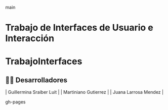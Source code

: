 main

# Trabajo de Interfaces de Usuario e Interacción
# TrabajoInterfaces
## 👨‍💻 Desarrolladores
| Guillermina Sraiber Luit |
| Martiniano Gutierrez |
| Juana Larrosa Mendez |

gh-pages

